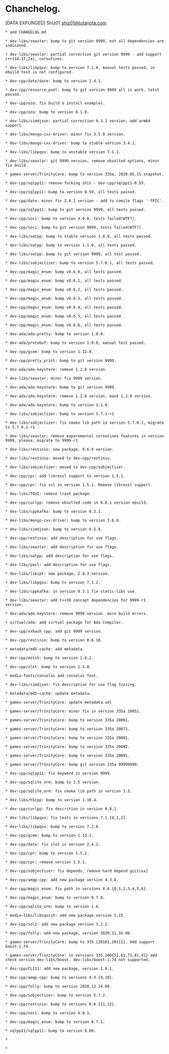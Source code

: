 # Chanchelog.  


[DATA EXPUNGED]	Shiz01 <shiz01@tutanota.com>  


	* add CHANGELOG.md 

	* dev-libs/seastar: bump to git version 9999, not all dependencies are indicated.  

	* dev-libs/seastar: partial correction git version 9999 - add support c++{14,17,2a}, coroutines.  

	* dev-libs/libpqxx: bump to version 7.1.0, manual tests passed, in ebuild test is not configured.  

	* dev-cpp/date/date: bump to version 2.4.1.  

	* dev-cpp/resource_pool: bump to git version 9999 all is work, tetst passed.  

	* dev-cpp/ozo: fix build & install examples.  

	* dev-cpp/ozo: bump to version 0.1.0.  

	* dev-libs/simdjson: partial correction 0.3.1 version, add arm64 support.  

	* dev-libs/mongo-cxx-driver: minor fix 3.5.0 version.   

	* dev-libs/mongo-cxx-driver: bump to stuble version 3.4.1.  

	* dev-libs/libpqxx: bump to unstable version 7.1.1.  

	* dev-libs/seastar: git 9999 version, remove obsolted options, minor fix build.  

	* games-server/TrinityCore: bump to version 335a, 2020.05.15 snapshot.  

	* dev-cpp/sqlpp11: remove fucking shit - dev-cpp/sqlpp11-0.59.  

	* dev-cpp/sqlpp11: bump to version 0.59, all tests passed.   

	* dev-cpp/date: minor fix 2.4.1 version - add to comile flags '-fPIC'.   

	* dev-cpp/sqlpp11: bump to git version 9999, all tests passed.  

	* dev-cpp/soci: bump to version 4.0.0, tests failed(WTF?).  

	* dev-cpp/soci: bump to git version 9999, tests failed(WTF?).  

	* dev-libs/oatpp: bump to stable version 1.0.0, all tests passed.  

	* dev-libs/oatpp: bump to version 1.1.0, all tests passed.  

	* dev-libs/oatpp: bump to git version 9999, all test passed.  

	* dev-libs/sobjectizer: bump to version 5.7.0.1, all tests passed.  
	
	* dev-cpp/magic_enum: bump v0.6.0, all tests passed.  
	
	* dev-cpp/magic_enum: bump v0.6.1, all tests passed.  
	
	* dev-cpp/magic_enum: bump v0.6.2, all tests passed.  
	
	* dev-cpp/magic_enum: bump v0.6.3, all tests passed.  
	
	* dev-cpp/magic_enum: bump v0.6.4, all tests passed.  
	
	* dev-cpp/magic_enum: bump v0.6.5, all tests passed.  
	
	* dev-cpp/magic_enum: bump v0.6.6, all tests passed.  

	* dev-ada/ada-pretty: bump to version 1.0.0.  

	* dev-ada/protobuf: bump to version 1.0.0, manual test passed.  

	* dev-cpp/gcem: bump to version 1.12.0.  

	* dev-cpp/pretty_print: bump to git version 9999.  

	* dev-ada/ada-keystore: remove 1.2.0 version.  

	* dev-libs/seastar: minor fix 9999 version.  

	* dev-ada/ada-keystore: bump to git version 9999.  

	* dev-ada/ada-keystore: remove 1.1.0 version, mask 1.2.0 version.  

	* dev-ada/ada-keystore: bump to version 1.1.0.  

	* dev-libs/sobjectizer: bump to version 5.7.1-r1  

	* dev-libs/sobjectizer: fix cmake lib path in version 5.7.0.1, migrate to 5.7.0.1-r1

	* dev-libs/seastar: remove experemental coroutines features in version 9999, please, migrate to 9999-r1

	* dev-libs/restinio: new package, 0.6.9 version.

	* dev-libs/restinio: moved to dev-cpp/restinio.  

	* dev-libs/sobjectizer: moved to dev-cpp/sobjectizer.  

	* dev-cpp/cpr: add libressl support to version 1.5.1.  

	* dev-cpp/cpr: fix ssl in version 1.5.1. Remove libressl support.  

	* dev-libs/TGUI: remove trash package.  

	* dev-cpp/curlpp: remove obsolted code in 0.8.1 version ebuild.  

	* dev-libs/cppkafka: bump to version 0.3.1.  

	* dev-libs/mongo-cxx-driver: bump to version 3.6.0.  

	* dev-libs/simdjson: bump to version 0.5.0.  

	* dev-cpp/restinio: add description for use flags.  

	* dev-libs/seastar: add description for use flags.  

	* dev-libs/oatpp: add description for use flags.  

	* dev-libs/pocl: add description for use flags.  

	* dev-libs/libipt: new package, 2.0.3 version.  

	* dev-libs/libpqxx: bump to version 7.1.2.  

	* dev-libs/cppkafka: in version 0.3.1 fix static-libs use.  

	* dev-libs/seastar: add C++20 concept dependencies for 9999-r1 version.

	* dev-ada/ada-keystore: remove 9999 version. more build errors.  

	* virtual/ada: add virtual package for Ada Compiler.  

	* dev-cpp/xxhash_cpp: add git 9999 version.  

	* dev-cpp/restinio: bump to version 0.6.10.  

	* metadata/md5-cache: add metadata.

	* dev-cpp/mstch: bump to version 1.0.2.  

	* dev-cpp/xlnt: bump to version 1.5.0.  

	* media-fonts/consolas add consolas font.  

	* dev-libs/simdjson: fix description for use flag fuzzing.  

	* metadata/md5-cache: update metadata.  

	* games-server/TrinityCore: update metadata.xml  

	* games-server/TrinityCore: minor fix in version 335a 20051.  

	* games-server/TrinityCore: bump to version 335a 20061.  

	* games-server/TrinityCore: bump to version 335a 20071.  

	* games-server/TrinityCore: bump to version 335a 20081.  

	* games-server/TrinityCore: bump to version 335a 20082.  

	* games-server/TrinityCore: bump to version 335a 20091.  

	* games-server/TrinityCore: bump git version 335a 99999999.  

	* dev-cpp/sqlpp11: fix keyword in version 9999.  

	* dev-cpp/sqlite_orm: bump to 1.5 version.  

	* dev-cpp/sqlite_orm: fix cmake lib path in version 1.5.   

	* dev-libs/h5cpp: bump to version 1.10.4.  

	* dev-cpp/curlpp: fix descrition in version 0.8.1.  

	* dev-libs/libpqxx: fix tests in versions 7.1.{0,1,2}.  

	* dev-libs/libpqxx: bump to version 7.2.0.  

	* dev-cpp/gcem: bump to version 1.13.1. 

	* dev-cpp/date: fix slot in version 2.4.1.  

	* dev-cpp/cpr: bump to version 1.5.2.  

	* dev-cpp/cpr: remove version 1.5.1.  

	* dev-cpp/sobjectizer: fix depends, remove hard depend gcc[cxx]
	
	* dev-cpp/amqp-cpp: add new package version 4.3.8.  

	* dev-cpp/magic_enum: fix path in versions 0.6.{0,1,2,3,4,5,6}.  

	* dev-cpp/magic_enum: bump to version 0.7.0.  

	* dev-cpp/sqlite_orm: bump to version 1.6.  

	* media-libs/libsquish: add new package version 1.15.  

	* dev-cpp/sol2: add new package version 3.2.2.  

	* dev-cpp/folly: add new package, version 2020.11.16.00.  

	* games-server/TrinityCore: bump to 335.{20101,20111}. Add support boost-1.74.

	* games-server/TrinityCore: in versions 335.200{51,61,71,81,91} add check version dev-libs/boost. dev-libs/boost-1.74 not supported.

	* dev-cpp/CLI11: add new package, version 1.9.1.

	* dev-cpp/amqp-cpp: bump to versions 4.3.{9,10}.  

	* dev-cpp/folly: bump to version 2020.12.14.00.  
	
	* dev-cpp/sobjectizer: bump to version 5.7.2.  

	* dev-cpp/restinio: bump to versions 0.6.{11,12}.  
	
	* dev-cpp/soci: bump to version 4.0.1.  

	* dev-cpp/magic_enum: bump to version 0.7.1.  
	
	* sqlpp11/sqlpp11: bump to version 0.60.  

	*  

	*


